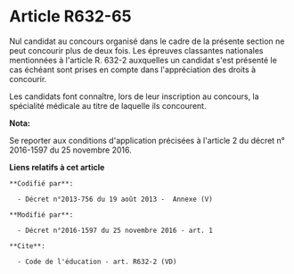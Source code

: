 # Article R632-65

Nul candidat au concours organisé dans le cadre de la présente section ne peut concourir plus de deux fois. Les épreuves
classantes nationales mentionnées à l'article R. 632-2 auxquelles un candidat s'est présenté le cas échéant sont prises en
compte dans l'appréciation des droits à concourir. 

Les candidats font connaître, lors de leur inscription au concours, la spécialité médicale au titre de laquelle ils
concourent.

**Nota:**

Se reporter aux conditions d'application précisées à l'article 2 du décret n° 2016-1597 du 25 novembre 2016.

**Liens relatifs à cet article**

	**Codifié par**:

	  - Décret n°2013-756 du 19 août 2013 -  Annexe (V)

	**Modifié par**:

	  - Décret n°2016-1597 du 25 novembre 2016 - art. 1

	**Cite**:

	  - Code de l'éducation - art. R632-2 (VD)
